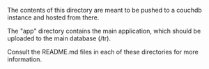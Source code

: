 The contents of this directory are meant to be pushed to a couchdb instance and hosted from there.

The "app" directory contains the main application, which should be uploaded to the main database (/tr).

Consult the README.md files in each of these directories for more information.